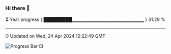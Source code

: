 ### Hi there 👋

⏳ Year progress { █████████▁▁▁▁▁▁▁▁▁▁▁▁▁▁▁▁▁▁▁▁▁ } 31.29 %

---

⏰ Updated on Wed, 24 Apr 2024 12:22:49 GMT

![Progress Bar CI](https://github.com/liununu/liununu/workflows/Progress%20Bar%20CI/badge.svg)
